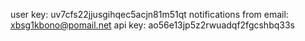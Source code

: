 user key: uv7cfs22jjusgihqec5acjn81m51qt
notifications from email: xbsg1kbono@pomail.net
api key: ao56e13jp5z2rwuadqf2fgcshbq33s